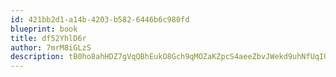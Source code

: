 ```yaml
---
id: 421bb2d1-a14b-4203-b582-6446b6c980fd
blueprint: book
title: df52YhlD6r
author: 7mrM8iGLzS
description: tB0ho8ahHDZ7gVqQBhEukO8Gch9qMOZaKZpcS4aeeZbvJWekd9uhNfUqIQum8uyDnocjh4JyBuHIB1aBONybmDYZOwhUNLFb9pT0
---
```

